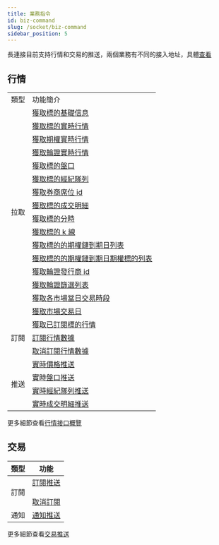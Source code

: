 ```yaml
---
title: 業務指令
id: biz-command
slug: /socket/biz-command
sidebar_position: 5
---
```


長連接目前支持行情和交易的推送，兩個業務有不同的接入地址，具體[查看](./hosts)

## 行情

<table>
    <tr>
        <td>類型</td>
        <td>功能簡介</td>
    </tr>
    <tr>
        <td rowspan="16">拉取</td>
        <td><a href="./pull/static">獲取標的基礎信息</a></td>
    </tr>
    <tr>
        <td><a href="./pull/quote">獲取標的實時行情</a></td>
    </tr>
    <tr>
        <td><a href="./pull/option-quote">獲取期權實時行情</a></td>
    </tr>
    <tr>
        <td><a href="./pull/warrant-quote">獲取輪證實時行情</a></td>
    </tr>
    <tr>
        <td><a href="./pull/depth">獲取標的盤口</a></td>
    </tr>
    <tr>
        <td><a href="./pull/brokers">獲取標的經紀隊列</a></td>
    </tr>
    <tr>
        <td><a href="./pull/broker-ids">獲取券商席位 id</a></td>
    </tr>
    <tr>
        <td><a href="./pull/trade">獲取標的成交明細</a></td>
    </tr>
    <tr>
        <td><a href="./pull/intraday">獲取標的分時</a></td>
    </tr>
    <tr>
        <td><a href="./pull/candlestick">獲取標的 k 線</a></td>
    </tr>
    <tr>
        <td><a href="./pull/optionchain-date">獲取標的的期權鏈到期日列表</a></td>
    </tr>
    <tr>
        <td><a href="./pull/optionchain-date-strike">獲取標的的期權鏈到期日期權標的列表</a></td>
    </tr>
    <tr>
        <td><a href="./pull/issuer">獲取輪證發行商 id</a></td>
    </tr>
    <tr>
        <td><a href="./pull/warrant-filter">獲取輪證篩選列表</a></td>
    </tr>
    <tr>
        <td><a href="./pull/trade-session">獲取各市場當日交易時段</a></td>
    </tr>
    <tr>
        <td><a href="./pull/trade-day">獲取市場交易日</a></td>
    </tr>
    <tr>
        <td rowspan="3">訂閱</td>
        <td><a href="./subscribe/subscription">獲取已訂閱標的行情</a></td>
    </tr>
    <tr>
        <td><a href="./subscribe/subscribe">訂閱行情數據</a></td>
    </tr>
    <tr>
        <td><a href="./subscribe/unsubscribe">取消訂閱行情數據</a></td>
    </tr>
    <tr>
        <td rowspan="4">推送</td>
        <td><a href="./push/push-quote">實時價格推送</a></td>
    </tr>
    <tr>
        <td><a href="./push/push-depth">實時盤口推送</a></td>
    </tr>
    <tr>
        <td><a href="./push/push-broker">實時經紀隊列推送</a></td>
    </tr>
    <tr>
        <td><a href="./push/push-trade">實時成交明細推送</a></td>
    </tr>
</table>

更多細節查看[行情接口概覽](../quote/overview#行情接口概覽)

## 交易

| 類型 | 功能                                                                                     |
| ---- | ---------------------------------------------------------------------------------------- |
| 訂閱 | [訂閱推送](../trade/trade-push#訂閱) <br/><br/> [取消訂閱](../trade/trade-push#取消訂閱) |
| 通知 | [通知推送](../trade/trade-push#通知推送)                                                 |

更多細節查看[交易推送](../trade/trade-push)

